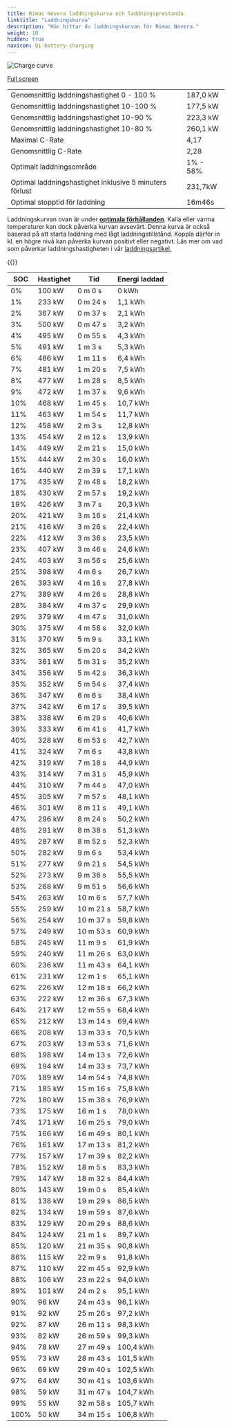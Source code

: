 ```yaml
---
title: Rimac Nevera laddningskurva och laddningsprestanda
linktitle: "Laddningskurva"
description: "Här hittar du laddningskurvan för Rimac Nevera."
weight: 10
hidden: true
navicon: bi-battery-charging
---
```

<!-- markdownlint-disable MD033 -->
<img src="../chargingcurve.svg" alt="Charge curve" class="img-fluid">

[Full screen](../chargingcurve.svg)


<table class="table table-striped">
<tbody>
<tr>
<td>Genomsnittlig laddningshastighet 0 - 100 %</td><td>187,0 kW</td>
</tr>
<tr>
<td>Genomsnittlig laddningshastighet 10-100 %</td><td>177,5 kW</td>
</tr>
<tr>
<td>Genomsnittlig laddningshastighet 10-90 %</td><td>223,3 kW</td>
</tr>
<tr>
<td>Genomsnittlig laddningshastighet 10-80 %</td><td>260,1 kW</td>
</tr>
<tr>
<td>Maximal C-Rate</td><td>4,17</td>
</tr>
<tr>
<td>Genomsnittlig C-Rate</td><td>2,28</td>
</tr>
<tr>
<td>Optimalt laddningsområde</td><td>1% - 58%</td>
</tr>
<tr>
<td>Optimal laddningshastighet inklusive 5 minuters förlust</td><td>231,7kW</td>
</tr>
<tr>
<td>Optimal stopptid för laddning</td><td>16m46s</td>
</tr>
</tbody>
</table>


Laddningskurvan ovan är under **[optimala förhållanden](../../../../../technology/battery/charging/#temperatur)**. Kalla eller varma temperaturer kan dock påverka kurvan avsevärt. Denna kurva är också baserad på att starta laddning med lågt laddningstillstånd. Koppla därför in kl. en högre nivå kan påverka kurvan positivt eller negativt. Läs mer om vad som påverkar laddningshastigheten i vår [laddningsartikel.](../../../../../technology/battery/charging/)


{{<evkxdisplayaddarticle />}}
<table class="table table-striped">
<thead>
<tr><th>SOC</th><th>Hastighet</th><th>Tid</th><th>Energi laddad</th></tr>
</thead>
<tbody>
<tr>
<td>0%</td><td>100 kW</td><td> 0 m 0 s </td><td>0 kWh </td>
</tr>
<tr>
<td>1%</td><td>233 kW</td><td> 0 m 24 s </td><td>1,1 kWh </td>
</tr>
<tr>
<td>2%</td><td>367 kW</td><td> 0 m 37 s </td><td>2,1 kWh </td>
</tr>
<tr>
<td>3%</td><td>500 kW</td><td> 0 m 47 s </td><td>3,2 kWh </td>
</tr>
<tr>
<td>4%</td><td>495 kW</td><td> 0 m 55 s </td><td>4,3 kWh </td>
</tr>
<tr>
<td>5%</td><td>491 kW</td><td> 1 m 3 s </td><td>5,3 kWh </td>
</tr>
<tr>
<td>6%</td><td>486 kW</td><td> 1 m 11 s </td><td>6,4 kWh </td>
</tr>
<tr>
<td>7%</td><td>481 kW</td><td> 1 m 20 s </td><td>7,5 kWh </td>
</tr>
<tr>
<td>8%</td><td>477 kW</td><td> 1 m 28 s </td><td>8,5 kWh </td>
</tr>
<tr>
<td>9%</td><td>472 kW</td><td> 1 m 37 s </td><td>9,6 kWh </td>
</tr>
<tr>
<td>10%</td><td>468 kW</td><td> 1 m 45 s </td><td>10,7 kWh </td>
</tr>
<tr>
<td>11%</td><td>463 kW</td><td> 1 m 54 s </td><td>11,7 kWh </td>
</tr>
<tr>
<td>12%</td><td>458 kW</td><td> 2 m 3 s </td><td>12,8 kWh </td>
</tr>
<tr>
<td>13%</td><td>454 kW</td><td> 2 m 12 s </td><td>13,9 kWh </td>
</tr>
<tr>
<td>14%</td><td>449 kW</td><td> 2 m 21 s </td><td>15,0 kWh </td>
</tr>
<tr>
<td>15%</td><td>444 kW</td><td> 2 m 30 s </td><td>16,0 kWh </td>
</tr>
<tr>
<td>16%</td><td>440 kW</td><td> 2 m 39 s </td><td>17,1 kWh </td>
</tr>
<tr>
<td>17%</td><td>435 kW</td><td> 2 m 48 s </td><td>18,2 kWh </td>
</tr>
<tr>
<td>18%</td><td>430 kW</td><td> 2 m 57 s </td><td>19,2 kWh </td>
</tr>
<tr>
<td>19%</td><td>426 kW</td><td> 3 m 7 s </td><td>20,3 kWh </td>
</tr>
<tr>
<td>20%</td><td>421 kW</td><td> 3 m 16 s </td><td>21,4 kWh </td>
</tr>
<tr>
<td>21%</td><td>416 kW</td><td> 3 m 26 s </td><td>22,4 kWh </td>
</tr>
<tr>
<td>22%</td><td>412 kW</td><td> 3 m 36 s </td><td>23,5 kWh </td>
</tr>
<tr>
<td>23%</td><td>407 kW</td><td> 3 m 46 s </td><td>24,6 kWh </td>
</tr>
<tr>
<td>24%</td><td>403 kW</td><td> 3 m 56 s </td><td>25,6 kWh </td>
</tr>
<tr>
<td>25%</td><td>398 kW</td><td> 4 m 6 s </td><td>26,7 kWh </td>
</tr>
<tr>
<td>26%</td><td>393 kW</td><td> 4 m 16 s </td><td>27,8 kWh </td>
</tr>
<tr>
<td>27%</td><td>389 kW</td><td> 4 m 26 s </td><td>28,8 kWh </td>
</tr>
<tr>
<td>28%</td><td>384 kW</td><td> 4 m 37 s </td><td>29,9 kWh </td>
</tr>
<tr>
<td>29%</td><td>379 kW</td><td> 4 m 47 s </td><td>31,0 kWh </td>
</tr>
<tr>
<td>30%</td><td>375 kW</td><td> 4 m 58 s </td><td>32,0 kWh </td>
</tr>
<tr>
<td>31%</td><td>370 kW</td><td> 5 m 9 s </td><td>33,1 kWh </td>
</tr>
<tr>
<td>32%</td><td>365 kW</td><td> 5 m 20 s </td><td>34,2 kWh </td>
</tr>
<tr>
<td>33%</td><td>361 kW</td><td> 5 m 31 s </td><td>35,2 kWh </td>
</tr>
<tr>
<td>34%</td><td>356 kW</td><td> 5 m 42 s </td><td>36,3 kWh </td>
</tr>
<tr>
<td>35%</td><td>352 kW</td><td> 5 m 54 s </td><td>37,4 kWh </td>
</tr>
<tr>
<td>36%</td><td>347 kW</td><td> 6 m 6 s </td><td>38,4 kWh </td>
</tr>
<tr>
<td>37%</td><td>342 kW</td><td> 6 m 17 s </td><td>39,5 kWh </td>
</tr>
<tr>
<td>38%</td><td>338 kW</td><td> 6 m 29 s </td><td>40,6 kWh </td>
</tr>
<tr>
<td>39%</td><td>333 kW</td><td> 6 m 41 s </td><td>41,7 kWh </td>
</tr>
<tr>
<td>40%</td><td>328 kW</td><td> 6 m 53 s </td><td>42,7 kWh </td>
</tr>
<tr>
<td>41%</td><td>324 kW</td><td> 7 m 6 s </td><td>43,8 kWh </td>
</tr>
<tr>
<td>42%</td><td>319 kW</td><td> 7 m 18 s </td><td>44,9 kWh </td>
</tr>
<tr>
<td>43%</td><td>314 kW</td><td> 7 m 31 s </td><td>45,9 kWh </td>
</tr>
<tr>
<td>44%</td><td>310 kW</td><td> 7 m 44 s </td><td>47,0 kWh </td>
</tr>
<tr>
<td>45%</td><td>305 kW</td><td> 7 m 57 s </td><td>48,1 kWh </td>
</tr>
<tr>
<td>46%</td><td>301 kW</td><td> 8 m 11 s </td><td>49,1 kWh </td>
</tr>
<tr>
<td>47%</td><td>296 kW</td><td> 8 m 24 s </td><td>50,2 kWh </td>
</tr>
<tr>
<td>48%</td><td>291 kW</td><td> 8 m 38 s </td><td>51,3 kWh </td>
</tr>
<tr>
<td>49%</td><td>287 kW</td><td> 8 m 52 s </td><td>52,3 kWh </td>
</tr>
<tr>
<td>50%</td><td>282 kW</td><td> 9 m 6 s </td><td>53,4 kWh </td>
</tr>
<tr>
<td>51%</td><td>277 kW</td><td> 9 m 21 s </td><td>54,5 kWh </td>
</tr>
<tr>
<td>52%</td><td>273 kW</td><td> 9 m 36 s </td><td>55,5 kWh </td>
</tr>
<tr>
<td>53%</td><td>268 kW</td><td> 9 m 51 s </td><td>56,6 kWh </td>
</tr>
<tr>
<td>54%</td><td>263 kW</td><td> 10 m 6 s </td><td>57,7 kWh </td>
</tr>
<tr>
<td>55%</td><td>259 kW</td><td> 10 m 21 s </td><td>58,7 kWh </td>
</tr>
<tr>
<td>56%</td><td>254 kW</td><td> 10 m 37 s </td><td>59,8 kWh </td>
</tr>
<tr>
<td>57%</td><td>249 kW</td><td> 10 m 53 s </td><td>60,9 kWh </td>
</tr>
<tr>
<td>58%</td><td>245 kW</td><td> 11 m 9 s </td><td>61,9 kWh </td>
</tr>
<tr>
<td>59%</td><td>240 kW</td><td> 11 m 26 s </td><td>63,0 kWh </td>
</tr>
<tr>
<td>60%</td><td>236 kW</td><td> 11 m 43 s </td><td>64,1 kWh </td>
</tr>
<tr>
<td>61%</td><td>231 kW</td><td> 12 m 1 s </td><td>65,1 kWh </td>
</tr>
<tr>
<td>62%</td><td>226 kW</td><td> 12 m 18 s </td><td>66,2 kWh </td>
</tr>
<tr>
<td>63%</td><td>222 kW</td><td> 12 m 36 s </td><td>67,3 kWh </td>
</tr>
<tr>
<td>64%</td><td>217 kW</td><td> 12 m 55 s </td><td>68,4 kWh </td>
</tr>
<tr>
<td>65%</td><td>212 kW</td><td> 13 m 14 s </td><td>69,4 kWh </td>
</tr>
<tr>
<td>66%</td><td>208 kW</td><td> 13 m 33 s </td><td>70,5 kWh </td>
</tr>
<tr>
<td>67%</td><td>203 kW</td><td> 13 m 53 s </td><td>71,6 kWh </td>
</tr>
<tr>
<td>68%</td><td>198 kW</td><td> 14 m 13 s </td><td>72,6 kWh </td>
</tr>
<tr>
<td>69%</td><td>194 kW</td><td> 14 m 33 s </td><td>73,7 kWh </td>
</tr>
<tr>
<td>70%</td><td>189 kW</td><td> 14 m 54 s </td><td>74,8 kWh </td>
</tr>
<tr>
<td>71%</td><td>185 kW</td><td> 15 m 16 s </td><td>75,8 kWh </td>
</tr>
<tr>
<td>72%</td><td>180 kW</td><td> 15 m 38 s </td><td>76,9 kWh </td>
</tr>
<tr>
<td>73%</td><td>175 kW</td><td> 16 m 1 s </td><td>78,0 kWh </td>
</tr>
<tr>
<td>74%</td><td>171 kW</td><td> 16 m 25 s </td><td>79,0 kWh </td>
</tr>
<tr>
<td>75%</td><td>166 kW</td><td> 16 m 49 s </td><td>80,1 kWh </td>
</tr>
<tr>
<td>76%</td><td>161 kW</td><td> 17 m 13 s </td><td>81,2 kWh </td>
</tr>
<tr>
<td>77%</td><td>157 kW</td><td> 17 m 39 s </td><td>82,2 kWh </td>
</tr>
<tr>
<td>78%</td><td>152 kW</td><td> 18 m 5 s </td><td>83,3 kWh </td>
</tr>
<tr>
<td>79%</td><td>147 kW</td><td> 18 m 32 s </td><td>84,4 kWh </td>
</tr>
<tr>
<td>80%</td><td>143 kW</td><td> 19 m 0 s </td><td>85,4 kWh </td>
</tr>
<tr>
<td>81%</td><td>138 kW</td><td> 19 m 29 s </td><td>86,5 kWh </td>
</tr>
<tr>
<td>82%</td><td>134 kW</td><td> 19 m 59 s </td><td>87,6 kWh </td>
</tr>
<tr>
<td>83%</td><td>129 kW</td><td> 20 m 29 s </td><td>88,6 kWh </td>
</tr>
<tr>
<td>84%</td><td>124 kW</td><td> 21 m 1 s </td><td>89,7 kWh </td>
</tr>
<tr>
<td>85%</td><td>120 kW</td><td> 21 m 35 s </td><td>90,8 kWh </td>
</tr>
<tr>
<td>86%</td><td>115 kW</td><td> 22 m 9 s </td><td>91,8 kWh </td>
</tr>
<tr>
<td>87%</td><td>110 kW</td><td> 22 m 45 s </td><td>92,9 kWh </td>
</tr>
<tr>
<td>88%</td><td>106 kW</td><td> 23 m 22 s </td><td>94,0 kWh </td>
</tr>
<tr>
<td>89%</td><td>101 kW</td><td> 24 m 2 s </td><td>95,1 kWh </td>
</tr>
<tr>
<td>90%</td><td>96 kW</td><td> 24 m 43 s </td><td>96,1 kWh </td>
</tr>
<tr>
<td>91%</td><td>92 kW</td><td> 25 m 26 s </td><td>97,2 kWh </td>
</tr>
<tr>
<td>92%</td><td>87 kW</td><td> 26 m 11 s </td><td>98,3 kWh </td>
</tr>
<tr>
<td>93%</td><td>82 kW</td><td> 26 m 59 s </td><td>99,3 kWh </td>
</tr>
<tr>
<td>94%</td><td>78 kW</td><td> 27 m 49 s </td><td>100,4 kWh </td>
</tr>
<tr>
<td>95%</td><td>73 kW</td><td> 28 m 43 s </td><td>101,5 kWh </td>
</tr>
<tr>
<td>96%</td><td>69 kW</td><td> 29 m 40 s </td><td>102,5 kWh </td>
</tr>
<tr>
<td>97%</td><td>64 kW</td><td> 30 m 41 s </td><td>103,6 kWh </td>
</tr>
<tr>
<td>98%</td><td>59 kW</td><td> 31 m 47 s </td><td>104,7 kWh </td>
</tr>
<tr>
<td>99%</td><td>55 kW</td><td> 32 m 58 s </td><td>105,7 kWh </td>
</tr>
<tr>
<td>100%</td><td>50 kW</td><td> 34 m 15 s </td><td>106,8 kWh </td>
</tr>
</tbody>
</table>

